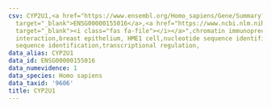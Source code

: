 ```yaml
---
csv: CYP2U1,<a href="https://www.ensembl.org/Homo_sapiens/Gene/Summary?db=core;g=ENSG00000155016"
  target="_blank">ENSG00000155016</a>,<a href="https://www.ncbi.nlm.nih.gov/pubmed/22863008"
  target="_blank"><i class="fas fa-file"></i></a>",chromatin immunoprecipitation assay,direct
  interaction,breast epithelium, HME1 cell,nucleotide sequence identification,nucleotide
  sequence identification,transcriptional regulation,
data_alias: CYP2U1
data_id: ENSG00000155016
data_numevidence: 1
data_species: Homo sapiens
data_taxid: '9606'
title: CYP2U1
---
```

